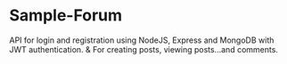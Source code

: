 # Sample-Forum

API for login and registration using NodeJS, Express and MongoDB with JWT authentication. &
For creating posts, viewing posts...and comments.